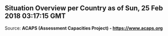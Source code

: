 ## Situation Overview per Country as of Sun, 25 Feb 2018 03:17:15 GMT

Source: **ACAPS (Assessment Capacities Project) - https://www.acaps.org**